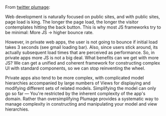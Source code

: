 From [twitter plumage](https://twitter.github.io/plumage.js/):

Web development is naturally focused on public sites, and with public sites, page load is king. The longer the page load, the longer the visitor contemplates hitting the back button. This is why most JS frameworks try to be minimal: More JS → higher bounce rate.

However, in private web apps, the user is not going to bounce if initial load takes 3 seconds (see gmail loading bar). Also, since users stick around, its actually subsequent load times that are perceived as performance. So, in private apps more JS is not a big deal. What benefits can we get with more JS? We can get a unified and coherent framework for constructing complex UI with standard components, so we can stop reinventing the wheel.

Private apps also tend to be more complex, with complicated model hierarchies accompanied by large numbers of Views for displaying and modifying different sets of related models. Simplifying the model can only go so far — You're restricted by the inherent complexity of the app's domain. Rather than oversimplifying Plumage provides a systematic way to manage complexity in constructing and manipulating your model and view hierarchies.
